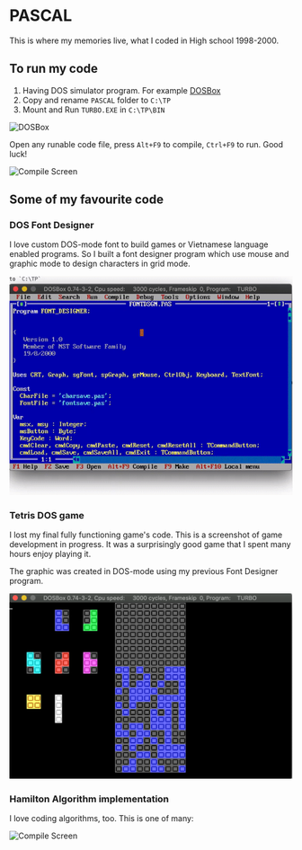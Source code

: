 # PASCAL

This is where my memories live, what I coded in High school 1998-2000.

## To run my code

1. Having DOS simulator program. For example [DOSBox](https://www.dosbox.com/)
2. Copy and rename `PASCAL` folder to `C:\TP`
3. Mount and Run `TURBO.EXE` in `C:\TP\BIN`

<img src="https://i.imgur.com/wpTvcSU.png" alt="DOSBox" width="300"/>

Open any runable code file, press `Alt+F9` to compile, `Ctrl+F9` to run. Good luck!

<img src="https://i.imgur.com/CpHdlFT.png" alt="Compile Screen" width="300"/>

## Some of my favourite code

### DOS Font Designer

I love custom DOS-mode font to build games or Vietnamese language enabled programs. So I built a font designer program which use mouse and graphic mode to design characters in grid mode.

<img src="IMAGES/font_designer.gif" alt="Font Designer" width="600"/>

### Tetris DOS game

I lost my final fully functioning game's code. This is a screenshot of game development in progress. It was a surprisingly good game that I spent many hours enjoy playing it.

The graphic was created in DOS-mode using my previous Font Designer program.

<img src="IMAGES/tetris_01.png" alt="Tetris game 01" width="600"/>

### Hamilton Algorithm implementation

I love coding algorithms, too. This is one of many:

<img src="https://i.imgur.com/1BC5GGR.png" alt="Compile Screen" width="600"/>


